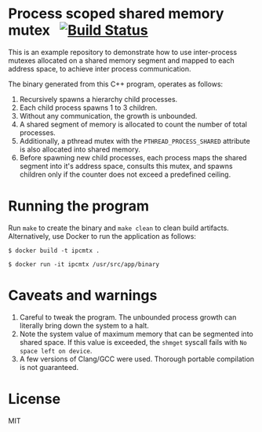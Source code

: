 # Process scoped shared memory mutex &nbsp; [![Build Status](https://travis-ci.com/srishanbhattarai/inter-process-shm-mutex.svg?branch=master)](https://travis-ci.com/srishanbhattarai/inter-process-shm-mutex)

This is an example repository to demonstrate how to use inter-process mutexes allocated on a shared memory segment and mapped to each address space, to achieve inter process communication.

The binary generated from this C++ program, operates as follows:
1. Recursively spawns a hierarchy child processes. 
2. Each child process spawns 1 to 3 children.
3. Without any communication, the growth is unbounded. 
4. A shared segment of memory is allocated to count the number of total processes.
5. Additionally, a pthread mutex with the `PTHREAD_PROCESS_SHARED` attribute is also allocated into shared memory.
6. Before spawning new child processes, each process maps the shared segment into it's address space, consults this mutex, and spawns children only if the counter does not exceed a predefined ceiling.

# Running the program
Run `make` to create the binary and `make clean` to clean build artifacts. Alternatively,
use Docker to run the application as follows:
```
$ docker build -t ipcmtx .

$ docker run -it ipcmtx /usr/src/app/binary
```


# Caveats and warnings
1. Careful to tweak the program. The unbounded process growth can literally bring down the system to a halt.
2. Note the system value of maximum memory that can be segmented into shared space. If this value is exceeded, the `shmget` syscall fails with
`No space left on device`.
3. A few versions of Clang/GCC were used. Thorough portable compilation is not guaranteed.

# License 
MIT
